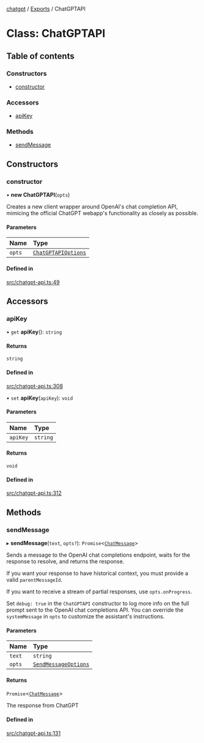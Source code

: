 [chatgpt](../readme.md) / [Exports](../modules.md) / ChatGPTAPI

# Class: ChatGPTAPI

## Table of contents

### Constructors

- [constructor](ChatGPTAPI.md#constructor)

### Accessors

- [apiKey](ChatGPTAPI.md#apikey)

### Methods

- [sendMessage](ChatGPTAPI.md#sendmessage)

## Constructors

### constructor

• **new ChatGPTAPI**(`opts`)

Creates a new client wrapper around OpenAI's chat completion API, mimicing the official ChatGPT webapp's functionality as closely as possible.

#### Parameters

| Name | Type |
| :------ | :------ |
| `opts` | [`ChatGPTAPIOptions`](../modules.md#chatgptapioptions) |

#### Defined in

[src/chatgpt-api.ts:49](https://github.com/transitive-bullshit/chatgpt-api/blob/c4ffe53/src/chatgpt-api.ts#L49)

## Accessors

### apiKey

• `get` **apiKey**(): `string`

#### Returns

`string`

#### Defined in

[src/chatgpt-api.ts:308](https://github.com/transitive-bullshit/chatgpt-api/blob/c4ffe53/src/chatgpt-api.ts#L308)

• `set` **apiKey**(`apiKey`): `void`

#### Parameters

| Name | Type |
| :------ | :------ |
| `apiKey` | `string` |

#### Returns

`void`

#### Defined in

[src/chatgpt-api.ts:312](https://github.com/transitive-bullshit/chatgpt-api/blob/c4ffe53/src/chatgpt-api.ts#L312)

## Methods

### sendMessage

▸ **sendMessage**(`text`, `opts?`): `Promise`<[`ChatMessage`](../interfaces/ChatMessage.md)\>

Sends a message to the OpenAI chat completions endpoint, waits for the response
to resolve, and returns the response.

If you want your response to have historical context, you must provide a valid `parentMessageId`.

If you want to receive a stream of partial responses, use `opts.onProgress`.

Set `debug: true` in the `ChatGPTAPI` constructor to log more info on the full prompt sent to the OpenAI chat completions API. You can override the `systemMessage` in `opts` to customize the assistant's instructions.

#### Parameters

| Name | Type |
| :------ | :------ |
| `text` | `string` |
| `opts` | [`SendMessageOptions`](../modules.md#sendmessageoptions) |

#### Returns

`Promise`<[`ChatMessage`](../interfaces/ChatMessage.md)\>

The response from ChatGPT

#### Defined in

[src/chatgpt-api.ts:131](https://github.com/transitive-bullshit/chatgpt-api/blob/c4ffe53/src/chatgpt-api.ts#L131)
